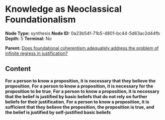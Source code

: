 # Knowledge as Neoclassical Foundationalism

**Node Type:** synthesis
**Node ID:** 0a23b54f-71b5-4801-bc44-5d63ac2d44fb
**Depth:** 5
**Terminal:** No

**Parent:** [Does foundational coherentism adequately address the problem of infinite regress in justification?](does-foundational-coherentism-adequately-address-the-problem-of-infinite-regress-in-justification-antithesis-4bb8c6b3-b6e0-46f4-9e69-37d83bbdacbb.md)

## Content

**For a person to know a proposition, it is necessary that they believe the proposition**, **For a person to know a proposition, it is necessary for the proposition to be true**, **For a person to know a proposition, it is necessary that the belief is justified by basic beliefs that do not rely on further beliefs for their justification**, **For a person to know a proposition, it is sufficient that they believe the proposition, the proposition is true, and the belief is justified by self-justified basic beliefs**
